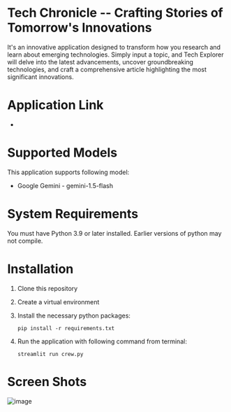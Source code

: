 # Tech Chronicle -- Crafting Stories of Tomorrow's Innovations
It's an innovative application designed to transform how you research and learn about emerging technologies. Simply input a topic, and Tech Explorer will delve into the latest advancements, uncover groundbreaking technologies, 
and craft a comprehensive article highlighting the most significant innovations.

# Application Link
-

# Supported Models
This application supports following model:
- Google Gemini - gemini-1.5-flash
    
# System Requirements
You must have Python 3.9 or later installed. Earlier versions of python may not compile.

# Installation
1.  Clone this repository
2. Create a virtual environment
3. Install the necessary python packages:

   `pip install -r requirements.txt`
5. Run the application with following command from terminal:

   `streamlit run crew.py`

# Screen Shots
![image](https://github.com/mzeeshanaltaf/crewai-agent-tech-chronicle-gemini/assets/154883001/e80ca45d-0e79-47a0-97f0-8a6c118545cf)

